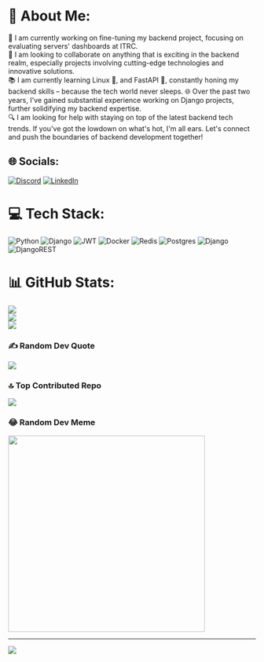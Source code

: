 # 💫 About Me:
🚀 I am currently working on fine-tuning my backend project, focusing on evaluating servers' dashboards at ITRC.<br>🤝 I am looking to collaborate on anything that is exciting in the backend realm, especially projects involving cutting-edge technologies and innovative solutions.<br>📚 I am currently learning Linux 🐧,  and FastAPI 🚀, constantly honing my backend skills – because the tech world never sleeps. 🌐 Over the past two years, I've gained substantial experience working on Django projects, further solidifying my backend expertise.<br>🔍 I am looking for help with staying on top of the latest backend tech trends. If you've got the lowdown on what's hot, I'm all ears. Let's connect and push the boundaries of backend development together!


## 🌐 Socials:
[![Discord](https://img.shields.io/badge/Discord-%237289DA.svg?logo=discord&logoColor=white)](https://discord.gg/discordapp.com/users/1109501913122230444) [![LinkedIn](https://img.shields.io/badge/LinkedIn-%230077B5.svg?logo=linkedin&logoColor=white)](https://linkedin.com/in/https://www.linkedin.com/in/sajad-fallahdoost) 

# 💻 Tech Stack:
![Python](https://img.shields.io/badge/python-3670A0?style=for-the-badge&logo=python&logoColor=ffdd54) ![Django](https://img.shields.io/badge/django-%23092E20.svg?style=for-the-badge&logo=django&logoColor=white) ![JWT](https://img.shields.io/badge/JWT-black?style=for-the-badge&logo=JSON%20web%20tokens) ![Docker](https://img.shields.io/badge/docker-%230db7ed.svg?style=for-the-badge&logo=docker&logoColor=white) ![Redis](https://img.shields.io/badge/redis-%23DD0031.svg?style=for-the-badge&logo=redis&logoColor=white) ![Postgres](https://img.shields.io/badge/postgres-%23316192.svg?style=for-the-badge&logo=postgresql&logoColor=white) ![Django](https://img.shields.io/badge/django-%23092E20.svg?style=for-the-badge&logo=django&logoColor=white) ![DjangoREST](https://img.shields.io/badge/DJANGO-REST-ff1709?style=for-the-badge&logo=django&logoColor=white&color=ff1709&labelColor=gray)
# 📊 GitHub Stats:
![](https://github-readme-stats.vercel.app/api?username=sajadfallahdoost&theme=calm_pink&hide_border=false&include_all_commits=false&count_private=false)<br/>
![](https://github-readme-streak-stats.herokuapp.com/?user=sajadfallahdoost&theme=calm_pink&hide_border=false)<br/>
![](https://github-readme-stats.vercel.app/api/top-langs/?username=sajadfallahdoost&theme=calm_pink&hide_border=false&include_all_commits=false&count_private=false&layout=compact)

### ✍️ Random Dev Quote
![](https://quotes-github-readme.vercel.app/api?type=horizontal&theme=radical)

### 🔝 Top Contributed Repo
![](https://github-contributor-stats.vercel.app/api?username=sajadfallahdoost&limit=5&theme=calm&combine_all_yearly_contributions=true)

### 😂 Random Dev Meme
<img src='https://memer-new.vercel.app/' style="height: 400px;"/>

---
[![](https://visitcount.itsvg.in/api?id=sajadfallahdoost&icon=2&color=0)](https://visitcount.itsvg.in)

<!-- Proudly created with GPRM ( https://gprm.itsvg.in ) -->
